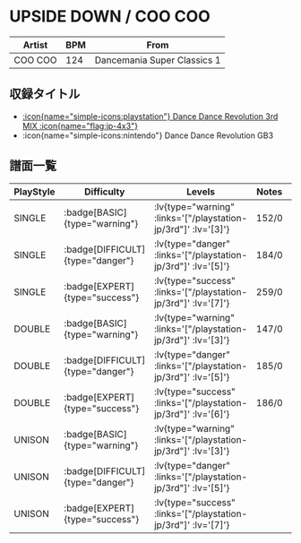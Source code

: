 # UPSIDE DOWN / COO COO

|Artist|BPM|From|
|------|---|----|
|COO COO|124|Dancemania Super Classics 1|

## 収録タイトル

- [ :icon{name="simple-icons:playstation"} Dance Dance Revolution 3rd MIX :icon{name="flag:jp-4x3"} ](/playstation-jp/3rd)
- :icon{name="simple-icons:nintendo"} Dance Dance Revolution GB3

## 譜面一覧

|PlayStyle|Difficulty|Levels|Notes|Movie|
|---------|----------|------|-----|-----|
|SINGLE| :badge[BASIC]{type="warning"} | :lv{type="warning" :links='["/playstation-jp/3rd"]' :lv='[3]'} |152/0||
|SINGLE| :badge[DIFFICULT]{type="danger"} | :lv{type="danger" :links='["/playstation-jp/3rd"]' :lv='[5]'} |184/0||
|SINGLE| :badge[EXPERT]{type="success"} | :lv{type="success" :links='["/playstation-jp/3rd"]' :lv='[7]'} |259/0||
|DOUBLE| :badge[BASIC]{type="warning"} | :lv{type="warning" :links='["/playstation-jp/3rd"]' :lv='[3]'} |147/0||
|DOUBLE| :badge[DIFFICULT]{type="danger"} | :lv{type="danger" :links='["/playstation-jp/3rd"]' :lv='[5]'} |185/0||
|DOUBLE| :badge[EXPERT]{type="success"} | :lv{type="success" :links='["/playstation-jp/3rd"]' :lv='[6]'} |186/0||
|UNISON| :badge[BASIC]{type="warning"} | :lv{type="warning" :links='["/playstation-jp/3rd"]' :lv='[3]'} |||
|UNISON| :badge[DIFFICULT]{type="danger"} | :lv{type="danger" :links='["/playstation-jp/3rd"]' :lv='[5]'} |||
|UNISON| :badge[EXPERT]{type="success"} | :lv{type="success" :links='["/playstation-jp/3rd"]' :lv='[7]'} |||
